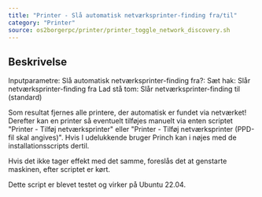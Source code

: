 ```yaml
---
title: "Printer - Slå automatisk netværksprinter-finding fra/til"
category: "Printer"
source: os2borgerpc/printer/printer_toggle_network_discovery.sh
---
```


## Beskrivelse
Inputparametre:
  Slå automatisk netværksprinter-finding fra?:
    Sæt hak: Slår netværksprinter-finding fra
    Lad stå tom: Slår netværksprinter-finding til (standard)

Som resultat fjernes alle printere, der automatisk er fundet via netværket!
Derefter kan en printer så eventuelt tilføjes manuelt via enten scriptet "Printer - Tilføj netværksprinter" eller "Printer - Tilføj netværksprinter (PPD-fil skal angives)".
Hvis I udelukkende bruger Princh kan i nøjes med de installationsscripts dertil.

Hvis det ikke tager effekt med det samme, foreslås det at genstarte maskinen, efter scriptet er kørt.

Dette script er blevet testet og virker på Ubuntu 22.04.